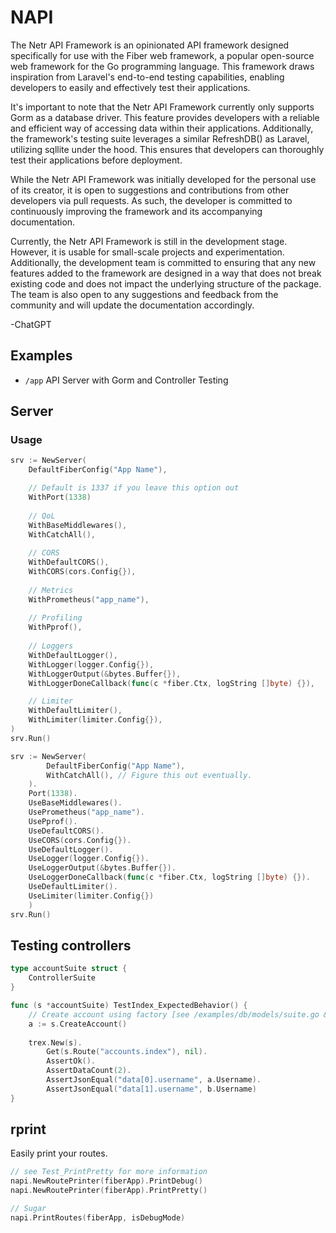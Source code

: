# NAPI
The Netr API Framework is an opinionated API framework designed specifically for use with the Fiber web framework, a popular open-source web framework for the Go programming language. This framework draws inspiration from Laravel's end-to-end testing capabilities, enabling developers to easily and effectively test their applications.

It's important to note that the Netr API Framework currently only supports Gorm as a database driver. This feature provides developers with a reliable and efficient way of accessing data within their applications. Additionally, the framework's testing suite leverages a similar RefreshDB() as Laravel, utilizing sqllite under the hood. This ensures that developers can thoroughly test their applications before deployment.

While the Netr API Framework was initially developed for the personal use of its creator, it is open to suggestions and contributions from other developers via pull requests. As such, the developer is committed to continuously improving the framework and its accompanying documentation.

Currently, the Netr API Framework is still in the development stage. However, it is usable for small-scale projects and experimentation. Additionally, the development team is committed to ensuring that any new features added to the framework are designed in a way that does not break existing code and does not impact the underlying structure of the package. The team is also open to any suggestions and feedback from the community and will update the documentation accordingly.

-ChatGPT

## Examples
- `/app` API Server with Gorm and Controller Testing

## Server

### Usage
```go
srv := NewServer(
    DefaultFiberConfig("App Name"),

    // Default is 1337 if you leave this option out
    WithPort(1338)
	
    // QoL
    WithBaseMiddlewares(),
    WithCatchAll(),
	
    // CORS
    WithDefaultCORS(),
    WithCORS(cors.Config{}),
	
    // Metrics
    WithPrometheus("app_name"),
	
    // Profiling
    WithPprof(),
	
    // Loggers
    WithDefaultLogger(),
    WithLogger(logger.Config{}),
    WithLoggerOutput(&bytes.Buffer{}),
    WithLoggerDoneCallback(func(c *fiber.Ctx, logString []byte) {}),

    // Limiter
    WithDefaultLimiter(),
    WithLimiter(limiter.Config{}),
)
srv.Run()
```

```go
srv := NewServer(
	    DefaultFiberConfig("App Name"),
	    WithCatchAll(), // Figure this out eventually.
	).
	Port(1338).
	UseBaseMiddlewares().
	UsePrometheus("app_name").
	UsePprof().
	UseDefaultCORS().
	UseCORS(cors.Config{}).
	UseDefaultLogger().
	UseLogger(logger.Config{}).
	UseLoggerOutput(&bytes.Buffer{}).
	UseLoggerDoneCallback(func(c *fiber.Ctx, logString []byte) {}).
	UseDefaultLimiter().
	UseLimiter(limiter.Config{})
    )
srv.Run()
```

## Testing controllers
```go 
type accountSuite struct {
    ControllerSuite
}

func (s *accountSuite) TestIndex_ExpectedBehavior() {
    // Create account using factory [see /examples/db/models/suite.go & /factory]
    a := s.CreateAccount()
    
    trex.New(s).
        Get(s.Route("accounts.index"), nil).
        AssertOk().
        AssertDataCount(2).
        AssertJsonEqual("data[0].username", a.Username).
        AssertJsonEqual("data[1].username", b.Username)
}
```

## rprint
Easily print your routes.

```go
// see Test_PrintPretty for more information
napi.NewRoutePrinter(fiberApp).PrintDebug()
napi.NewRoutePrinter(fiberApp).PrintPretty()

// Sugar
napi.PrintRoutes(fiberApp, isDebugMode)
```